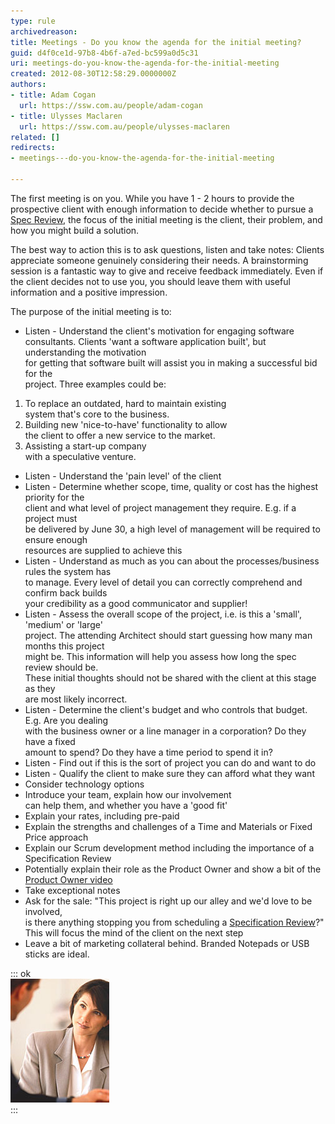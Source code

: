 ```yaml
---
type: rule
archivedreason: 
title: Meetings - Do you know the agenda for the initial meeting?
guid: d4f0ce1d-97b8-4b6f-a7ed-bc599a0d5c31
uri: meetings-do-you-know-the-agenda-for-the-initial-meeting
created: 2012-08-30T12:58:29.0000000Z
authors:
- title: Adam Cogan
  url: https://ssw.com.au/people/adam-cogan
- title: Ulysses Maclaren
  url: https://ssw.com.au/people/ulysses-maclaren
related: []
redirects:
- meetings---do-you-know-the-agenda-for-the-initial-meeting

---
```


The first meeting is on you. While you have 1 - 2 hours to provide the prospective                     client with enough information to decide whether to pursue a [Spec Review](/_layouts/15/FIXUPREDIRECT.ASPX?WebId=3dfc0e07-e23a-4cbb-aac2-e778b71166a2&TermSetId=07da3ddf-0924-4cd2-a6d4-a4809ae20160&TermId=8d7b1fab-5923-4e07-8da2-ba906053c056), the focus                     of the initial meeting is the client, their problem, and how you might build                     a solution.

The best way to action this is to ask questions, listen and take notes:                     Clients appreciate someone genuinely considering their needs. A brainstorming session                     is a fantastic way to give and receive feedback immediately. Even if the client                     decides not to use you, you should leave them with useful information and a positive                     impression.

<!--endintro-->

The purpose of the initial meeting is to:

* Listen - Understand the client's motivation for engaging software consultants. Clients 'want a software application built', but understanding the motivation<br>                        for getting that software built will assist you in making a successful bid for the<br>                        project. Three examples could be: 
1. To replace an outdated, hard to maintain existing<br>                        system that's core to the business.
2. Building new 'nice-to-have' functionality to allow<br>                        the client to offer a new service to the market. 
3. Assisting a start-up company<br>                        with a speculative venture.
* Listen - Understand the 'pain level' of the client
* Listen - Determine whether scope, time, quality or cost has the highest priority for the<br>                        client and what level of project management they require. E.g. if a project must<br>                        be delivered by June 30, a high level of management will be required to ensure enough<br>                        resources are supplied to achieve this
* Listen - Understand as much as you can about the processes/business rules the system has<br>                        to manage. Every level of detail you can correctly comprehend and confirm back builds<br>                        your credibility as a good communicator and supplier!
* Listen - Assess the overall scope of the project, i.e. is this a 'small', 'medium' or 'large'<br>                        project. The attending Architect should start guessing how many man months this project<br>                        might be. This information will help you assess how long the spec review should be.<br>                        These initial thoughts should not be shared with the client at this stage as they<br>                        are most likely incorrect.
* Listen - Determine the client's budget and who controls that budget. E.g. Are you dealing<br>                        with the business owner or a line manager in a corporation? Do they have a fixed<br>                        amount to spend? Do they have a time period to spend it in?
* Listen - Find out if this is the sort of project you can do and want to do
* Listen - Qualify the client to make sure they can afford what they want
* Consider technology options
* Introduce your team, explain how our involvement<br>                        can help them, and whether you have a 'good fit'
* Explain your rates, including pre-paid
* Explain the strengths and challenges of a Time and Materials or Fixed Price approach
* Explain our Scrum development method including the importance of a Specification Review
* Potentially explain their role as the Product Owner and show a bit of the [Product Owner video](https://www.youtube.com/watch?v=3eljozEWpf8)
* Take exceptional notes
* Ask for the sale: "This project is right up our alley and we'd love to be involved,<br>                        is there anything stopping you from scheduling a [Specification Review](/Pages/Ensure-an-excellent-1st-date.aspx)?" This will focus the mind of the client on the next step
* Leave a bit of marketing collateral behind. Branded Notepads or USB sticks are ideal.



::: ok  
![Figure: Do you listen?](WomanListening.jpg)  
:::
